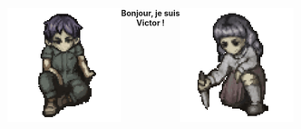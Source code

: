 <div align="center">
<img src="https://raw.githubusercontent.com/victorboudet/victorboudet/refs/heads/assets/levi.gif" width="200" align="left" />
<img src="https://raw.githubusercontent.com/victorboudet/victorboudet/refs/heads/assets/marina.gif" width="200" align="right" />

**Bonjour, je suis Victor !**

</div>
